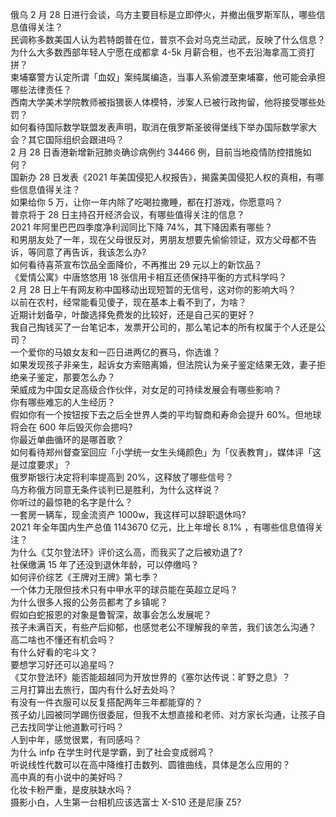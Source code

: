 俄乌 2 月 28 日进行会谈，乌方主要目标是立即停火，并撤出俄罗斯军队，哪些信息值得关注？  
民调称多数美国人认为若特朗普在位，普京不会对乌克兰动武，反映了什么信息？  
为什么大多数西部年轻人宁愿在成都拿 4-5k 月薪合租，也不去沿海拿高工资打拼？  
柬埔寨警方认定所谓「血奴」案纯属编造，当事人系偷渡至柬埔寨，他可能会承担哪些法律责任？  
西南大学美术学院教师被指猥亵人体模特，涉案人已被行政拘留，他将接受哪些处罚？  
如何看待国际数学联盟发表声明，取消在俄罗斯圣彼得堡线下举办国际数学家大会？其它国际组织会跟进吗？  
2 月 28 日香港新增新冠肺炎确诊病例约 34466 例，目前当地疫情防控措施如何？  
国新办 28 日发表《2021 年美国侵犯人权报告》，揭露美国侵犯人权的真相，有哪些信息值得关注？  
如果给你 5 万，让你一年内除了吃喝拉撒睡，都在打游戏，你愿意吗？  
普京将于 28 日主持召开经济会议，有哪些值得关注的信息？  
2021 年阿里巴巴四季度净利润同比下降 74%，其下降因素有哪些？  
和男朋友处了一年，现在父母很反对，男朋友想要先偷偷领证，双方父母都不告诉，等同意了再告诉，我该怎么办?  
如何看待喜茶宣布饮品全面降价，不再推出 29 元以上的新饮品？  
《爱情公寓》中唐悠悠用 18 张信用卡相互还债保持平衡的方式科学吗？  
2 月 28 日上午有网友称中国移动出现短暂的无信号，这对你的影响大吗？  
以前在农村，经常能看见傻子，现在基本上看不到了，为啥？  
近期计划备孕，叶酸选择免费发的比较好，还是自己买的更好？  
我自己掏钱买了一台笔记本，发票开公司的，那么笔记本的所有权属于个人还是公司？  
一个爱你的马娘女友和一匹日进两亿的赛马，你选谁？  
如果发现孩子非亲生，起诉女方索赔离婚，但法院认为亲子鉴定结果无效，妻子拒绝亲子鉴定，那要怎么办？  
荣威成为中国女足高级合作伙伴，对女足的可持续发展会有哪些影响？  
你有哪些难忘的人生经历？  
假如你有一个按钮按下去之后全世界人类的平均智商和寿命会提升 60%。但地球将会在 600 年后毁灭你会摁吗?  
你最近单曲循环的是哪首歌？  
如何看待郑州督查室回应「小学统一女生头绳颜色」为「仪表教育」，媒体评「这是过度要求」？  
俄罗斯银行决定将利率提高到 20%，这释放了哪些信号？  
乌方称俄方同意无条件谈判已是胜利，为什么这样说？  
你听过的最惊艳的名字是什么？  
一套房一辆车，现金流资产 1000w，我这样可以辞职退休吗?  
2021 年全年国内生产总值 1143670 亿元，比上年增长 8.1% ，有哪些信息值得关注？  
为什么《艾尔登法环》评价这么高，而我买了之后被劝退了?  
社保缴满 15 年了还没到退休年龄，可以停缴吗？  
如何评价综艺《王牌对王牌》第七季？  
一个体力无限但技术只有中甲水平的球员能在英超立足吗？  
为什么很多人报的公务员都考了乡镇呢？  
假如白蛇报恩的对象是鲁智深，故事会怎么发展呢？  
孩子未满百天，有些产后抑郁，也感觉老公不理解我的辛苦，我们该怎么沟通？  
高二啥也不懂还有机会吗？  
有什么好看的宅斗文？  
要想学习好还可以追星吗？  
《艾尔登法环》能否能超越同为开放世界的《塞尔达传说：旷野之息》？  
三月打算出去旅行，国内有什么好去处吗？  
有没有一件衣服可以反复搭配两年三年都能穿的？  
孩子幼儿园被同学踢伤很委屈，但我不太想直接和老师、对方家长沟通，让孩子自己去找同学让他道歉可行吗？  
人到中年，感觉很累，有同感吗？  
为什么 infp 在学生时代是学霸，到了社会变成弱鸡？  
听说线性代数可以在高中降维打击数列、圆锥曲线，具体是怎么应用的？  
高中真的有小说中的美好吗？  
化妆卡粉严重，是皮肤缺水吗？  
摄影小白，人生第一台相机应该选富士 X-S10 还是尼康 Z5?  
